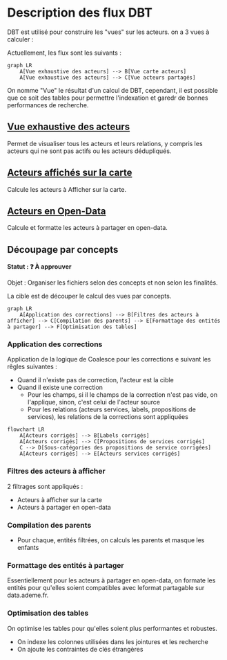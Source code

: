 # Description des flux DBT

DBT est utilisé pour construire les "vues" sur les acteurs. on a 3 vues à calculer :

Actuellement, les flux sont les suivants :

```mermaid
graph LR
    A[Vue exhaustive des acteurs] --> B[Vue carte acteurs]
    A[Vue exhaustive des acteurs] --> C[Vue acteurs partagés]
```

On nomme "Vue" le résultat d'un calcul de DBT, cependant, il est possible que ce soit des tables pour permettre l'indexation et garedr de bonnes performances de recherche.

## [Vue exhaustive des acteurs](../../../../dbt/models/exhaustive_acteurs/schema.yml)

Permet de visualiser tous les acteurs et leurs relations, y compris les acteurs qui ne sont pas actifs ou les acteurs dédupliqués.

## [Acteurs affichés sur la carte](../../../../dbt/models/carte_acteurs/schema.yml)

Calcule les acteurs à Afficher sur la carte.

## [Acteurs en Open-Data](../../../../dbt/models/carte_acteurs/schema.yml)

Calcule et formatte les acteurs à partager en open-data.

## Découpage par concepts

**Statut : ❓ À approuver**

Objet : Organiser les fichiers selon des concepts et non selon les finalités.

La cible est de découper le calcul des vues par concepts.

```mermaid
graph LR
    A[Application des corrections] --> B[Filtres des acteurs à afficher] --> C[Compilation des parents] --> E[Formattage des entités à partager] --> F[Optimisation des tables]
```

### Application des corrections

Application de la logique de Coalesce pour les corrections e suivant les rêgles suivantes :

- Quand il n'existe pas de correction, l'acteur est la cible
- Quand il existe une correction
  - Pour les champs, si il le champs de la correction n'est pas vide, on l'applique, sinon, c'est celui de l'acteur source
  - Pour les relations (acteurs services, labels, propositions de services), les relations de la corrections sont appliquées

```mermaid
flowchart LR
    A[Acteurs corrigés] --> B[Labels corrigés]
    A[Acteurs corrigés] --> C[Propositions de services corrigés]
    C --> D[Sous-catégories des propositions de service corrigées]
    A[Acteurs corrigés] --> E[Acteurs services corrigés]
```

### Filtres des acteurs à afficher

2 filtrages sont appliqués :

- Acteurs à afficher sur la carte
- Acteurs à partager en open-data

### Compilation des parents

- Pour chaque, entités filtrées, on calculs les parents et masque les enfants

### Formattage des entités à partager

Essentiellement pour les acteurs à partager en open-data, on formate les entités pour qu'elles soient compatibles avec leformat partagable sur data.ademe.fr.

### Optimisation des tables

On optimise les tables pour qu'elles soient plus performantes et robustes.

- On indexe les colonnes utilisées dans les jointures et les recherche
- On ajoute les contraintes de clés étrangères
